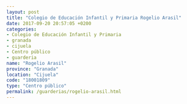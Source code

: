 ```yaml
---
layout: post
title: "Colegio de Educación Infantil y Primaria Rogelio Arasil"
date: 2017-09-20 20:57:05 +0200
categories:
- Colegio de Educación Infantil y Primaria
- granada
- cijuela
- Centro público
- guarderia
name: "Rogelio Arasil"
province: "Granada"
location: "Cijuela"
code: "18001809"
type: "Centro público"
permalink: /guarderias/rogelio-arasil.html
---
```

